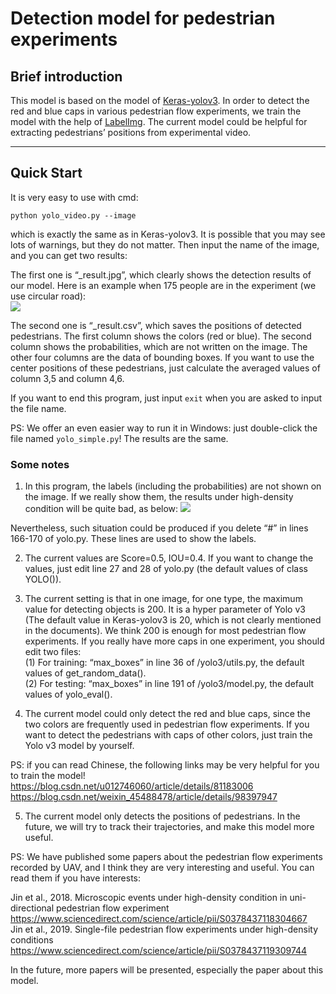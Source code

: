 # Detection model for pedestrian experiments 

## Brief introduction

This model is based on the model of [Keras-yolov3](https://github.com/qqwweee/keras-yolo3). In order to detect the red and blue caps in various pedestrian flow experiments, we train the model with the help of [LabelImg](https://github.com/tzutalin/labelImg). The current model could be helpful for extracting pedestrians’ positions from experimental video.

---

## Quick Start

It is very easy to use with cmd:
```
python yolo_video.py --image
```
which is exactly the same as in Keras-yolov3. It is possible that you may see lots of warnings, but they do not matter. 
Then input the name of the image, and you can get two results:

The first one is “_result.jpg”, which clearly shows the detection results of our model. Here is an example when 175 people are in the experiment (we use circular road): <br>
![](https://github.com/chengjie-jin/detection-model-for-pedestrian-experiments/blob/master/fig1_result.png)

The second one is “_result.csv”, which saves the positions of detected pedestrians. The first column shows the colors (red or blue). The second column shows the probabilities, which are not written on the image. The other four columns are the data of bounding boxes. If you want to use the center positions of these pedestrians, just calculate the averaged values of column 3,5 and column 4,6. 

If you want to end this program, just input ```exit``` when you are asked to input the file name.

PS: We offer an even easier way to run it in Windows: just double-click the file named ```yolo_simple.py```! The results are the same. 

### Some notes

1. In this program, the labels (including the probabilities) are not shown on the image. If we really show them, the results under high-density condition will be quite bad, as below: 
![](https://github.com/chengjie-jin/detection-model-for-pedestrian-experiments/blob/master/fig2_result.png)

Nevertheless, such situation could be produced if you delete “#” in lines 166-170 of yolo.py. These lines are used to show the labels. 

2. The current values are Score=0.5, IOU=0.4. If you want to change the values, just edit line 27 and 28 of yolo.py (the default values of class YOLO()).

3. The current setting is that in one image, for one type, the maximum value for detecting objects is 200. It is a hyper parameter of Yolo v3 (The default value in Keras-yolov3 is 20, which is not clearly mentioned in the documents). We think 200 is enough for most pedestrian flow experiments. If you really have more caps in one experiment, you should edit two files: <br>
(1) For training: “max_boxes” in line 36 of /yolo3/utils.py, the default values of get_random_data(). <br>
(2) For testing: “max_boxes” in line 191 of /yolo3/model.py, the default values of yolo_eval().

4. The current model could only detect the red and blue caps, since the two colors are frequently used in pedestrian flow experiments. If you want to detect the pedestrians with caps of other colors, just train the Yolo v3 model by yourself. 

PS: if you can read Chinese, the following links may be very helpful for you to train the model! <br>
https://blog.csdn.net/u012746060/article/details/81183006 <br>
https://blog.csdn.net/weixin_45488478/article/details/98397947 <br>

5. The current model only detects the positions of pedestrians. In the future, we will try to track their trajectories, and make this model more useful.

PS: We have published some papers about the pedestrian flow experiments recorded by UAV, and I think they are very interesting and useful. You can read them if you have interests: <br>

Jin et al., 2018. Microscopic events under high-density condition in uni-directional pedestrian flow experiment <br>
https://www.sciencedirect.com/science/article/pii/S0378437118304667 <br>
Jin et al., 2019. Single-file pedestrian flow experiments under high-density conditions <br>
https://www.sciencedirect.com/science/article/pii/S0378437119309744

In the future, more papers will be presented, especially the paper about this model.

